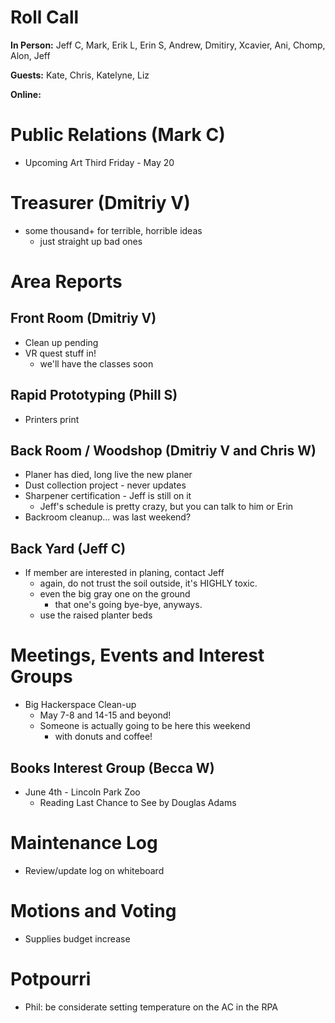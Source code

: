 # Roll Call
**In Person:** Jeff C, Mark, Erik L, Erin S, Andrew, Dmitiry, Xcavier, Ani, Chomp, Alon, Jeff

**Guests:** Kate, Chris, Katelyne, Liz

**Online:** 

# Public Relations (Mark C)
- Upcoming Art Third Friday - May 20
# Treasurer (Dmitriy V)
- some thousand+ for terrible, horrible ideas
  - just straight up bad ones
# Area Reports
## Front Room (Dmitriy V)
- Clean up pending
- VR quest stuff in!
  - we'll have the classes soon
## Rapid Prototyping (Phill S)
- Printers print
## Back Room / Woodshop (Dmitriy V and Chris W)
- Planer has died, long live the new planer
- Dust collection project - never updates
- Sharpener certification - Jeff is still on it
  - Jeff's schedule is pretty crazy, but you can talk to him or Erin
- Backroom cleanup... was last weekend?
## Back Yard (Jeff C)
- If member are interested in planing, contact Jeff
  - again, do not trust the soil outside, it's HIGHLY toxic. 
  - even the big gray one on the ground
    - that one's going bye-bye, anyways.
  - use the raised planter beds
# Meetings, Events and Interest Groups
- Big Hackerspace Clean-up
  - May 7-8 and 14-15 and beyond!
  - Someone is actually going to be here this weekend
    - with donuts and coffee!
## Books Interest Group (Becca W)
- June 4th - Lincoln Park Zoo
  - Reading Last Chance to See by Douglas Adams
# Maintenance Log
- Review/update log on whiteboard
# Motions and Voting
- Supplies budget increase
# Potpourri
- Phil: be considerate setting temperature on the AC in the RPA 
